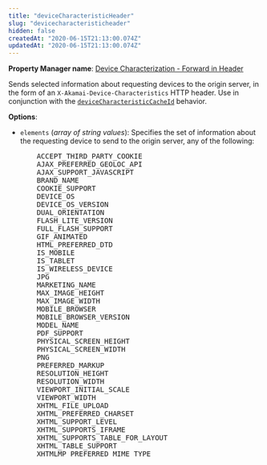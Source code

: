 ```yaml
---
title: "deviceCharacteristicHeader"
slug: "devicecharacteristicheader"
hidden: false
createdAt: "2020-06-15T21:13:00.074Z"
updatedAt: "2020-06-15T21:13:00.074Z"
---
```

__Property Manager name__: [Device Characterization - Forward in Header](https://control.akamai.com/wh/CUSTOMER/AKAMAI/en-US/WEBHELP/property-manager/property-manager-help/csh_lookup.html?id=PM_0033)

Sends selected information about requesting devices to the origin server, in the form of an `X-Akamai-Device-Characteristics` HTTP header. Use in conjunction with the [`deviceCharacteristicCacheId`](#devicecharacteristiccacheid) behavior.

__Options__:

<div class="option" markdown="1" id="deviceCharacteristicHeader.elements" >

- `elements` (_array of string values_): Specifies the set of information about the requesting device to send to the origin server, any of the following:

<pre style="-webkit-column-width:3in;-moz-column-width:3in;column-width:3in;margin-left:3pc">
 ACCEPT_THIRD_PARTY_COOKIE
 AJAX_PREFERRED_GEOLOC_API
 AJAX_SUPPORT_JAVASCRIPT
 BRAND_NAME
 COOKIE_SUPPORT
 DEVICE_OS
 DEVICE_OS_VERSION
 DUAL_ORIENTATION
 FLASH_LITE_VERSION
 FULL_FLASH_SUPPORT
 GIF_ANIMATED
 HTML_PREFERRED_DTD
 IS_MOBILE
 IS_TABLET
 IS_WIRELESS_DEVICE
 JPG
 MARKETING_NAME
 MAX_IMAGE_HEIGHT
 MAX_IMAGE_WIDTH
 MOBILE_BROWSER
 MOBILE_BROWSER_VERSION
 MODEL_NAME
 PDF_SUPPORT
 PHYSICAL_SCREEN_HEIGHT
 PHYSICAL_SCREEN_WIDTH
 PNG
 PREFERRED_MARKUP
 RESOLUTION_HEIGHT
 RESOLUTION_WIDTH
 VIEWPORT_INITIAL_SCALE
 VIEWPORT_WIDTH
 XHTML_FILE_UPLOAD
 XHTML_PREFERRED_CHARSET
 XHTML_SUPPORT_LEVEL
 XHTML_SUPPORTS_IFRAME
 XHTML_SUPPORTS_TABLE_FOR_LAYOUT
 XHTML_TABLE_SUPPORT
 XHTMLMP_PREFERRED_MIME_TYPE
</pre>

</div>

</div>

<div class="feature" data-feature="dnsAsyncRefresh" markdown="1">
